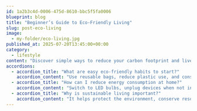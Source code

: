 ```yaml
---
id: 1a2b3c4d-0006-475d-8610-bbc5f5fa0006
blueprint: blog
title: "Beginner’s Guide to Eco-Friendly Living"
slug: post-eco-living
image:
  - my-folder/eco-living.jpg
published_at: 2025-07-20T13:45:00+00:00
category:
  - lifestyle
content: "Discover simple ways to reduce your carbon footprint and live more sustainably every day."
accordions:
  - accordion_title: "What are easy eco-friendly habits to start?"
    accordion_content: "Use reusable bags, reduce plastic use, and conserve water to begin your eco-friendly journey."
  - accordion_title: "How can I reduce energy consumption at home?"
    accordion_content: "Switch to LED bulbs, unplug devices when not in use, and consider renewable energy sources."
  - accordion_title: "Why is sustainable living important?"
    accordion_content: "It helps protect the environment, conserve resources, and ensure a healthier planet for future generations."
---
```

